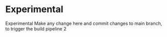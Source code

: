 # Experimental
Experimental
Make any change here and commit changes to main branch, to trigger the build pipeline
2
